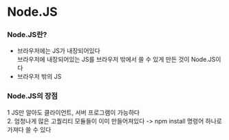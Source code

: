# Node.JS
### Node.JS란?
+ 브라우저에는 JS가 내장되어있다\
    브라우저에 내장되어있는 JS를 브라우저 밖에서 쓸 수 있게 만든 것이 Node.JS이다
+ 브라우저 밖의 JS
### Node.JS의 장점
1 JS만 알아도 클라이언트, 서버 프로그램이 가능하다\
2. 엄청나게 많은 고퀄리티 모듈들이 이미 만들어져있다 -> npm install 명령어 하나로 가져다 쓸 수 있다
